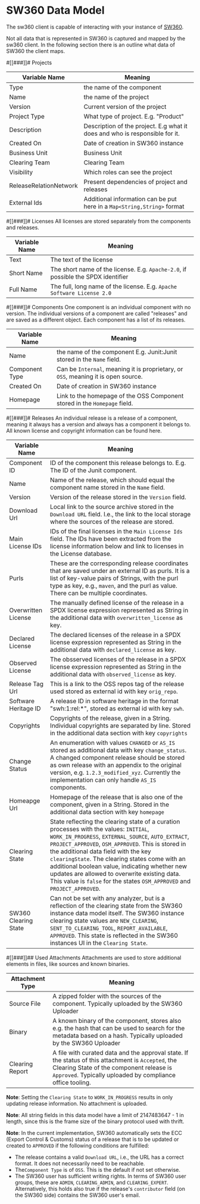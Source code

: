 [//]: # (Copyright Bosch.IO GmbH 2020)
[//]: # (This program and the accompanying materials are made)
[//]: # (available under the terms of the Eclipse Public License 2.0)
[//]: # (which is available at https://www.eclipse.org/legal/epl-2.0/)
[//]: # (SPDX-License-Identifier: EPL-2.0)
# SW360 Data Model

The sw360 client is capable of interacting with your instance of [SW360](https://www.eclipse.org/sw360/).

Not all data that is represented in SW360 is captured and mapped by the sw360 client. 
In the following section there is an outline what data of SW360 the client maps.

#[[###]]# Projects
  
  | Variable Name           | Meaning                       |
  |-------------------------|-------------------------------|
  | Type                    | the name of the component |
  | Name                    | the name of the project |
  | Version                 | Current version of the project |
  | Project Type            | What type of project. E.g. "Product" |
  | Description             | Description of the project. E.g what it does and who is responsible for it. |
  | Created On              | Date of creation in SW360 instance |
  | Business Unit           | Business Unit |
  | Clearing Team           | Clearing Team |
  | Visibility              | Which roles can see the project |
  | ReleaseRelationNetwork  | Present dependencies of project and releases |
  | External Ids            | Additional information can be put here in a `Map<String,String>` format |

#[[###]]# Licenses
 All licenses are stored separately from the components and releases.

  | Variable Name         | Meaning                       |
  |-----------------------|-------------------------------|
  | Text | The text of the license |
  | Short Name | The short name of the license. E.g. `Apache-2.0`, if possible the SPDX identifier |
  | Full Name | The full, long name of the license. E.g. `Apache Software License 2.0` |
 
#[[###]]# Components
 One component is an individual component with no version.
 The individual versions of a component are called "releases" and are saved as a different object.
 Each component has a list of its releases.

 | Variable Name         | Meaning                       |
 |-----------------------|-------------------------------|
 | Name | the name of the component E.g. Junit:Junit stored in the `Name` field. |
 | Component Type| Can be `Internal`, meaning it is proprietary, or `OSS`, meaning it is open source. |
 | Created On| Date of creation in SW360 instance |
 | Homepage| Link to the homepage of the OSS Component stored in the `Homepage` field. |
 
#[[###]]# Releases
 An individual release is a release of a component, meaning it always has a version and always has a component it belongs to.
 All known license and copyright information can be found here.

  | Variable Name         | Meaning                       |
  |-----------------------|-------------------------------|
  | Component ID | ID of the component this release belongs to. E.g. The ID of the Junit component. |
  | Name | Name of the release, which should equal the component name stored in the `Name` field. |
  | Version | Version of the release stored in the `Version` field. |
  | Download Url | Local link to the source archive stored in the `Download URL` field. I.e., the link to the local storage where the sources of the release are stored. |
  | Main License IDs | IDs of the final licenses in the `Main License Ids` field. The IDs have been extracted from the license information below and link to licenses in the License database. |
  | Purls | These are the corresponding release coordinates that are saved under an external ID as purls. It is a list of key-value pairs of Strings, with the purl type as key, e.g., `maven`, and the purl as value. There can be multiple coordinates. |
  | Overwritten License | The manually defined license of the release in a SPDX license expression represented as String in the additional data with `overwritten_license` as key. |
  | Declared License | The declared licenses of the release in a SPDX license expression represented as String in the additional data with `declared_license` as key. |
  | Observed License | The obsserved licenses of the release in a SPDX license expression  represented as String in the additional data with `observed_license` as key. |
  | Release Tag Url | This is a link to the OSS repos tag of the release used stored as external id with key `orig_repo`. |
  | Software Heritage ID | A release ID in software heritage in the format "swh:1:rel:*", stored as external id with key `swh`. |
  | Copyrights | Copyrights of the release, given in a String. Individual copyrights are separated by line. Stored in the additional data section with key `copyrights` |
  | Change Status | An enumeration with values `CHANGED` or `AS_IS` stored as additional data with key `change_status`. A changed component release should be stored as own release with an appendix to the original version, e.g. `1.2.3_modified_xyz`. Currently the implementation can only handle `AS_IS` components. |
  | Homeapge Url | Homepage of the release that is also one of the component, given in a String. Stored in the additional data section with key `homepage` |
  | Clearing State | State reflecting the clearing state of a curation processes with the values: `INITIAL`, `WORK_IN_PROGRESS`, `EXTERNAL_SOURCE`, `AUTO_EXTRACT`, `PROJECT_APPROVED`, `OSM_APPROVED`. This is stored in the additional data field with the key `clearingState`. The clearing states come with an additional boolean value, indicating whether new updates are allowed to overwrite existing data. This value is `false` for the states `OSM_APPROVED` and `PROJECT_APPROVED`.|
  | SW360 Clearing State | Can not be set with any analyzer, but is a reflection of the clearing state from the SW360 instance data model itself. The SW360 instance clearing state values are `NEW_CLEARING`, `SENT_TO_CLEARING_TOOL`, `REPORT_AVAILABLE`, `APPROVED`. This state is reflected in the SW360 instances UI in the `Clearing State`. |

#[[###]]## Used Attachments
 Attachments are used to store additional elements in files, like sources and known binaries.

  | Attachment Type       | Meaning                       |
  |-----------------------|-------------------------------|
  | Source File | A zipped folder with the sources of the component. Typically uploaded by the SW360 Uploader |
  | Binary | A known binary of the component, stores also e.g. the hash that can be used to search for the metadata based on a hash. Typically uploaded by the SW360 Uploader |
  | Clearing Report | A file with curated data and the approval state. If the status of this attachment is `Accepted`, the Clearing State of the component release is `Approved`. Typically uploaded by compliance office tooling. |
  
**Note**: Setting the `Clearing State` to `WORK_IN_PROGRESS` results in only updating release information. No attachment
is uploaded.

**Note**:
All string fields in this data model have a limit of 2147483647 - 1 in length, since this is the frame size of the binary protocol used with thrift.

**Note**:
In the current implementation, SW360 automatically sets the ECC (Export Control & Customs) status of a release that 
is to be updated or created to `APPROVED` if the following conditions are fulfilled:
* The release contains a valid `Download URL`, i.e., the URL has a correct format. It does not necessarily need to be 
reachable.
* The`Component Type` is of `OSS`. This is the default if not set otherwise.
* The SW360 user has sufficient writing rights. In terms of SW360 user groups, these are `ADMIN`, `CLEARING_ADMIN`, and
`CLEARING_EXPERT`. Alternatively, this holds also true if the release's `contributor` field (on the SW360 side)
contains the SW360 user's email.
